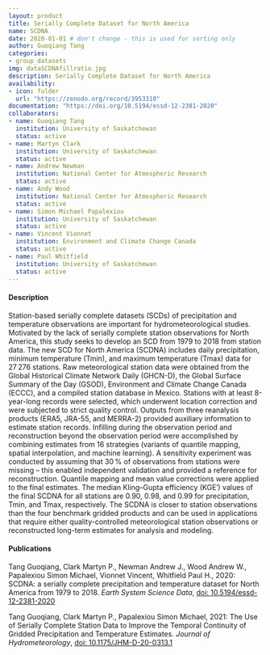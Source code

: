 ```yaml
---
layout: product
title: Serially Complete Dataset for North America
name: SCDNA
date: 2020-01-01 # don't change - this is used for sorting only
author: Guoqiang Tang
categories:
- group_datasets
img: dataSCDNAfillratio.jpg
description: Serially Complete Dataset for North America
availability:
- icon: folder 
  url: "https://zenodo.org/record/3953310"
documentation: "https://doi.org/10.5194/essd-12-2381-2020"
collaborators:
- name: Guoqiang Tang
  institution: University of Saskatchewan
  status: active
- name: Martyn Clark
  institution: University of Saskatchewan
  status: active
- name: Andrew Newman
  institution: National Center for Atmospheric Research
  status: active
- name: Andy Wood
  institution: National Center for Atmospheric Research
  status: active
- name: Simon Michael Papalexiou
  institution: University of Saskatchewan
  status: active
- name: Vincent Vionnet
  institution: Environment and Climate Change Canada
  status: active
- name: Paul Whitfield
  institution: University of Saskatchewan
  status: active
---
```


#### Description
Station-based serially complete datasets (SCDs) of precipitation and temperature observations are important for hydrometeorological studies. Motivated by the lack of serially complete station observations for North America, this study seeks to develop an SCD from 1979 to 2018 from station data. The new SCD for North America (SCDNA) includes daily precipitation, minimum temperature (Tmin), and maximum temperature (Tmax) data for 27 276 stations. Raw meteorological station data were obtained from the Global Historical Climate Network Daily (GHCN-D), the Global Surface Summary of the Day (GSOD), Environment and Climate Change Canada (ECCC), and a compiled station database in Mexico. Stations with at least 8-year-long records were selected, which underwent location correction and were subjected to strict quality control. Outputs from three reanalysis products (ERA5, JRA-55, and MERRA-2) provided auxiliary information to estimate station records. Infilling during the observation period and reconstruction beyond the observation period were accomplished by combining estimates from 16 strategies (variants of quantile mapping, spatial interpolation, and machine learning). A sensitivity experiment was conducted by assuming that 30 % of observations from stations were missing – this enabled independent validation and provided a reference for reconstruction. Quantile mapping and mean value corrections were applied to the final estimates. The median Kling–Gupta efficiency (KGE′) values of the final SCDNA for all stations are 0.90, 0.98, and 0.99 for precipitation, Tmin, and Tmax, respectively. The SCDNA is closer to station observations than the four benchmark gridded products and can be used in applications that require either quality-controlled meteorological station observations or reconstructed long-term estimates for analysis and modeling.

#### Publications
Tang Guoqiang, Clark Martyn P., Newman Andrew J., Wood Andrew W., Papalexiou Simon Michael, Vionnet Vincent, Whitfield Paul H., 2020: SCDNA: a serially complete precipitation and temperature dataset for North America from 1979 to 2018. _Earth System Science Data_, [doi: 10.5194/essd-12-2381-2020](http://doi.org/10.5194/essd-12-2381-2020)

Tang Guoqiang, Clark Martyn P., Papalexiou Simon Michael, 2021: The Use of Serially Complete Station Data to Improve the Temporal Continuity of Gridded Precipitation and Temperature Estimates. _Journal of Hydrometeorology_, [doi: 10.1175/JHM-D-20-0313.1](http://doi.org/10.1175/JHM-D-20-0313.1)
